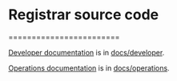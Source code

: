 # Registrar source code
========================

[Developer documentation](../docs/developer/README.md) is in [docs/developer](../docs/developer/).

[Operations documentation](../docs/operations/README.md) is in [docs/operations](../docs/operations/).